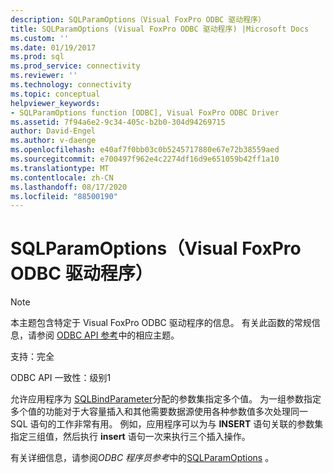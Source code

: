 ```yaml
---
description: SQLParamOptions（Visual FoxPro ODBC 驱动程序）
title: SQLParamOptions (Visual FoxPro ODBC 驱动程序) |Microsoft Docs
ms.custom: ''
ms.date: 01/19/2017
ms.prod: sql
ms.prod_service: connectivity
ms.reviewer: ''
ms.technology: connectivity
ms.topic: conceptual
helpviewer_keywords:
- SQLParamOptions function [ODBC], Visual FoxPro ODBC Driver
ms.assetid: 7f94a6e2-9c34-405c-b2b0-304d94269715
author: David-Engel
ms.author: v-daenge
ms.openlocfilehash: e40af7f0bb03c0b5245717880e67e72b38559aed
ms.sourcegitcommit: e700497f962e4c2274df16d9e651059b42ff1a10
ms.translationtype: MT
ms.contentlocale: zh-CN
ms.lasthandoff: 08/17/2020
ms.locfileid: "88500190"
---
```

# <a name="sqlparamoptions-visual-foxpro-odbc-driver"></a>SQLParamOptions（Visual FoxPro ODBC 驱动程序）
> [!NOTE]  
>  本主题包含特定于 Visual FoxPro ODBC 驱动程序的信息。 有关此函数的常规信息，请参阅 [ODBC API 参考](../../odbc/reference/syntax/odbc-api-reference.md)中的相应主题。  
  
 支持：完全  
  
 ODBC API 一致性：级别1  
  
 允许应用程序为 [SQLBindParameter](../../odbc/microsoft/sqlbindparameter-visual-foxpro-odbc-driver.md)分配的参数集指定多个值。 为一组参数指定多个值的功能对于大容量插入和其他需要数据源使用各种参数值多次处理同一 SQL 语句的工作非常有用。 例如，应用程序可以为与 **INSERT** 语句关联的参数集指定三组值，然后执行 **insert** 语句一次来执行三个插入操作。  
  
 有关详细信息，请参阅*ODBC 程序员参考*中的[SQLParamOptions](../../odbc/reference/syntax/sqlparamoptions-function.md) 。
